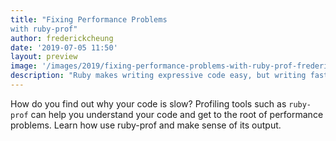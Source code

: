 ```yaml
---
title: "Fixing Performance Problems
with ruby-prof"
author: frederickcheung
date: '2019-07-05 11:50'
layout: preview
image: '/images/2019/fixing-performance-problems-with-ruby-prof-frederick-cheung.jpg'
description: "Ruby makes writing expressive code easy, but writing fast code isn’t always easy and can be a bit of a black art."
---
```


How do you find out why your code is slow? Profiling tools such as `ruby-prof` can help you understand your code and get to the root of performance problems. Learn how use ruby-prof and make sense of its output.
